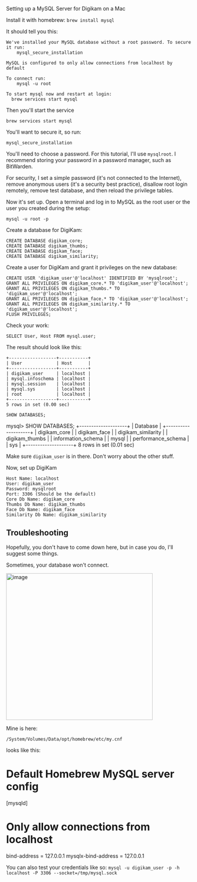 Setting up a MySQL Server for Digikam on a Mac


Install it with homebrew: `brew install mysql`


It should tell you this:
```
We've installed your MySQL database without a root password. To secure it run:
    mysql_secure_installation

MySQL is configured to only allow connections from localhost by default

To connect run:
    mysql -u root

To start mysql now and restart at login:
  brew services start mysql
```


Then you'll start the service

`brew services start mysql`



You'll want to secure it, so run:

`mysql_secure_installation`

You'll need to choose a password. For this tutorial, I'll use `mysqlroot`. I recommend storing your password in a password manager, such as BitWarden.


For security, I set a simple password (it's not connected to the Internet), remove anonymous users (it's a security best practice), disallow root login remotely, remove test database, and then reload the privilege tables.



Now it's set up. Open a terminal and log in to MySQL as the root user or the user you created during the setup:

`mysql -u root -p`


Create a database for DigiKam:

```
CREATE DATABASE digikam_core;
CREATE DATABASE digikam_thumbs;
CREATE DATABASE digikam_face;
CREATE DATABASE digikam_similarity;
```


Create a user for DigiKam and grant it privileges on the new database:

```
CREATE USER 'digikam_user'@'localhost' IDENTIFIED BY 'mysqlroot';
GRANT ALL PRIVILEGES ON digikam_core.* TO 'digikam_user'@'localhost';
GRANT ALL PRIVILEGES ON digikam_thumbs.* TO 'digikam_user'@'localhost';
GRANT ALL PRIVILEGES ON digikam_face.* TO 'digikam_user'@'localhost';
GRANT ALL PRIVILEGES ON digikam_similarity.* TO 'digikam_user'@'localhost';
FLUSH PRIVILEGES;
```

Check your work:

`SELECT User, Host FROM mysql.user;`

The result should look like this:

```
+------------------+-----------+
| User             | Host      |
+------------------+-----------+
| digikam_user     | localhost |
| mysql.infoschema | localhost |
| mysql.session    | localhost |
| mysql.sys        | localhost |
| root             | localhost |
+------------------+-----------+
5 rows in set (0.00 sec)
```


`SHOW DATABASES;`

mysql> SHOW DATABASES;
+--------------------+
| Database           |
+--------------------+
| digikam_core       |
| digikam_face       |
| digikam_similarity |
| digikam_thumbs     |
| information_schema |
| mysql              |
| performance_schema |
| sys                |
+--------------------+
8 rows in set (0.01 sec)


Make sure `digikam_user` is in there. Don't worry about the other stuff.









Now, set up DigiKam


```
Host Name: localhost
User: digikam_user
Password: mysqlroot
Port: 3306 (Should be the default)
Core Db Name: digikam_core
Thumbs Db Name: digikam_thumbs
Face Db Name: digikam_face
Similarity Db Name: digikam_similarity
```


## Troubleshooting

Hopefully, you don't have to come down here, but in case you do, I'll suggest some things.

Sometimes, your database won't connect.

<img width="397" alt="image" src="https://github.com/jss367/jss367.github.io/assets/3067731/15a419aa-3a93-47db-9026-c48235b650ce">


Mine is here:

`/System/Volumes/Data/opt/homebrew/etc/my.cnf`


looks like this:

# Default Homebrew MySQL server config
[mysqld]
# Only allow connections from localhost
bind-address = 127.0.0.1
mysqlx-bind-address = 127.0.0.1





You can also test your credentials like so:
`mysql -u digikam_user -p -h localhost -P 3306 --socket=/tmp/mysql.sock`




